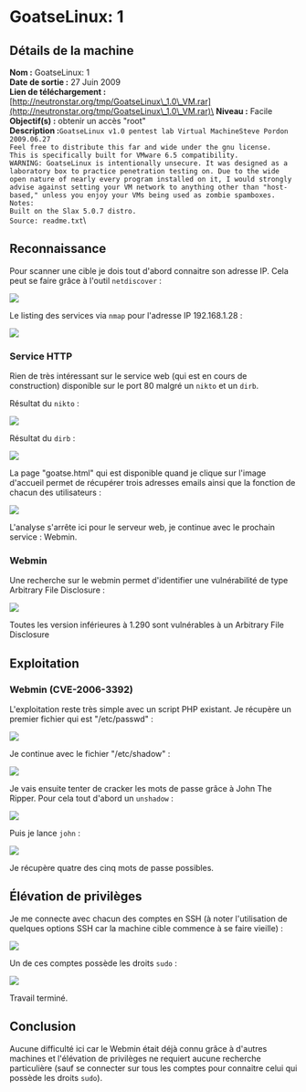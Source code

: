 # GoatseLinux: 1

## Détails de la machine

**Nom :** GoatseLinux: 1\
**Date de sortie :** 27 Juin 2009\
**Lien de téléchargement :** [http://neutronstar.org/tmp/GoatseLinux\_1.0\_VM.rar](http://neutronstar.org/tmp/GoatseLinux\_1.0\_VM.rar)\
**Niveau :** Facile\
**Objectif(s) :** obtenir un accès "root"\
**Description :**`GoatseLinux v1.0 pentest lab Virtual MachineSteve Pordon`\
`2009.06.27`\
`Feel free to distribute this far and wide under the gnu license.`\
`This is specifically built for VMware 6.5 compatibility.`\
`WARNING: GoatseLinux is intentionally unsecure. It was designed as a laboratory box to practice penetration testing on. Due to the wide open nature of nearly every program installed on it, I would strongly advise against setting your VM network to anything other than "host-based," unless you enjoy your VMs being used as zombie spamboxes.`\
`Notes:`\
`Built on the Slax 5.0.7 distro.`\
`Source: readme.txt`\


## Reconnaissance

Pour scanner une cible je dois tout d'abord connaitre son adresse IP. Cela peut se faire grâce à l'outil `netdiscover` :

![](../../../.gitbook/assets/dda4d9317564af4bac9cdb698758b3b5.png)

Le listing des services via `nmap` pour l'adresse IP 192.168.1.28 :

![](../../../.gitbook/assets/af71b11b2f198a81e0bb32cf2572458f.png)

### Service HTTP

Rien de très intéressant sur le service web (qui est en cours de construction) disponible sur le port 80 malgré un `nikto` et un `dirb`.

Résultat du `nikto` :

![](../../../.gitbook/assets/890e2275dc4d88860063aa3bdbfd5976.png)

Résultat du `dirb` :

![](../../../.gitbook/assets/1cd9693cd6eb8444ed133049e00abc09.png)

La page "goatse.html" qui est disponible quand je clique sur l'image d'accueil permet de récupérer trois adresses emails ainsi que la fonction de chacun des utilisateurs :

![](../../../.gitbook/assets/0a4688e8850df7f64a34a74e23a0f214.png)

L'analyse s'arrête ici pour le serveur web, je continue avec le prochain service : Webmin.

### Webmin

Une recherche sur le webmin permet d'identifier une vulnérabilité de type Arbitrary File Disclosure :

![](../../../.gitbook/assets/cab2a936f9146e332f0b86164a81f9a4.png)

Toutes les version inférieures à 1.290 sont vulnérables à un Arbitrary File Disclosure

## Exploitation

### Webmin (CVE-2006-3392)

L'exploitation reste très simple avec un script PHP existant. Je récupère un premier fichier qui est "/etc/passwd" :

![](../../../.gitbook/assets/176bb3cdc4ca3d61b6fb564baa73a371.png)

Je continue avec le fichier "/etc/shadow" :

![](../../../.gitbook/assets/892cb970140ba41f582b89cbfc324dc9.png)

Je vais ensuite tenter de cracker les mots de passe grâce à John The Ripper. Pour cela tout d'abord un `unshadow` :

![](../../../.gitbook/assets/c243fdf5bb5a8cc8be6ce0f395f12e71.png)

Puis je lance `john` :

![](../../../.gitbook/assets/3562a697fcc39cb70d567ed1ccf80bbd.png)

Je récupère quatre des cinq mots de passe possibles.

## Élévation de privilèges

Je me connecte avec chacun des comptes en SSH (à noter l'utilisation de quelques options SSH car la machine cible commence à se faire vieille) :

![](../../../.gitbook/assets/442a348df6358e910d38cfc44fa83133.png)

Un de ces comptes possède les droits `sudo` :

![](../../../.gitbook/assets/8e25dcb12d7ae8952614b739aa551605.png)

Travail terminé.

## Conclusion

Aucune difficulté ici car le Webmin était déjà connu grâce à d'autres machines et l'élévation de privilèges ne requiert aucune recherche particulière (sauf se connecter sur tous les comptes pour connaitre celui qui possède les droits `sudo`).

